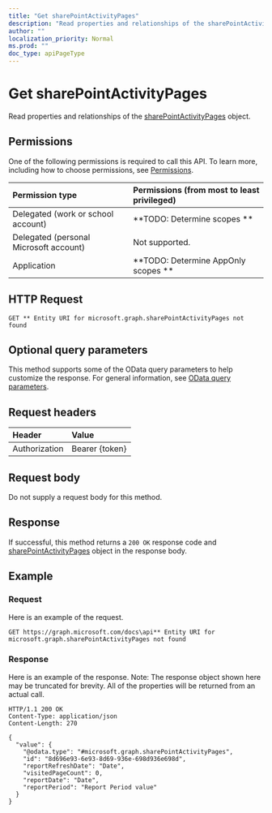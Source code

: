 ```yaml
---
title: "Get sharePointActivityPages"
description: "Read properties and relationships of the sharePointActivityPages object."
author: ""
localization_priority: Normal
ms.prod: ""
doc_type: apiPageType
---
```


# Get sharePointActivityPages

Read properties and relationships of the [sharePointActivityPages](../resources/sharepointactivitypages.md) object.

## Permissions
One of the following permissions is required to call this API. To learn more, including how to choose permissions, see [Permissions](/concepts/permissions-reference.md).

|Permission type|Permissions (from most to least privileged)|
|:---|:---|
|Delegated (work or school account)|**TODO: Determine scopes **|
|Delegated (personal Microsoft account)|Not supported.|
|Application|**TODO: Determine AppOnly scopes **|

## HTTP Request
<!-- {
  "blockType": "ignored"
}
-->
``` http
GET ** Entity URI for microsoft.graph.sharePointActivityPages not found
```

## Optional query parameters
This method supports some of the OData query parameters to help customize the response. For general information, see [OData query parameters](/graph/query-parameters).

## Request headers
|Header|Value|
|:---|:---|
|Authorization|Bearer {token}|

## Request body
Do not supply a request body for this method.

## Response
If successful, this method returns a `200 OK` response code and [sharePointActivityPages](../resources/sharepointactivitypages.md) object in the response body.

## Example

### Request
Here is an example of the request.
<!-- {
  "blockType": "request",
  "name": "get_sharepointactivitypages"
}
-->
``` http
GET https://graph.microsoft.com/docs\api** Entity URI for microsoft.graph.sharePointActivityPages not found
```

### Response
Here is an example of the response. Note: The response object shown here may be truncated for brevity. All of the properties will be returned from an actual call.
<!-- {
  "blockType": "response",
  "truncated": true,
  "@odata.type": "microsoft.graph.sharePointActivityPages"
}
-->
``` http
HTTP/1.1 200 OK
Content-Type: application/json
Content-Length: 270

{
  "value": {
    "@odata.type": "#microsoft.graph.sharePointActivityPages",
    "id": "8d696e93-6e93-8d69-936e-698d936e698d",
    "reportRefreshDate": "Date",
    "visitedPageCount": 0,
    "reportDate": "Date",
    "reportPeriod": "Report Period value"
  }
}
```

